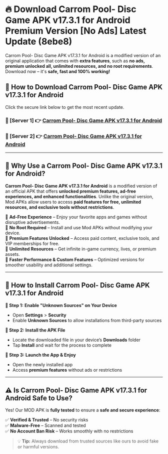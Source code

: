 # 🔥 Download Carrom Pool- Disc Game APK v17.3.1 for Android Premium Version [No Ads] Latest Update (8ebe8) 

Carrom Pool- Disc Game APK v17.3.1 for Android is a modified version of an original application that comes with **extra features**, such as **no ads, premium unlocked all, unlimited resources, and no root requirements**. Download now – it's **safe, fast and 100% working!**

## **📱 How to Download Carrom Pool- Disc Game APK v17.3.1 for Android**  

Click the secure link below to get the most recent update.  

 ### **📌 [Server 1] 👉** [Carrom Pool- Disc Game APK v17.3.1 for Android](https://apkcomod.com?title=Carrom_Pool-_Disc_Game_APK_v17.3.1_for_Android)

 ### **📌 [Server 2] 👉** [Carrom Pool- Disc Game APK v17.3.1 for Android](https://apkcomod.com?title=Carrom_Pool-_Disc_Game_APK_v17.3.1_for_Android)

---

## **🤖 Why Use a Carrom Pool- Disc Game APK v17.3.1 for Android?**  

**Carrom Pool- Disc Game APK v17.3.1 for Android** is a modified version of an official APK that offers **unlocked premium features, ad-free experiences, and enhanced functionalities**. Unlike the original version, Mod APKs allow users to access **paid features for free, unlimited resources, and exclusive tools without restrictions**.

🔽 **Ad-Free Experience** – Enjoy your favorite apps and games without disruptive advertisements.  
🔽 **No Root Required** – Install and use Mod APKs without modifying your device.  
🔽 **Premium Features Unlocked** – Access paid content, exclusive tools, and VIP memberships for free.  
🔽 **Unlimited Resources** – Get infinite in-game currency, lives, or premium assets.  
🔽 **Faster Performance & Custom Features** – Optimized versions for smoother usability and additional settings.  

---

## **🚀 How to Install Carrom Pool- Disc Game APK v17.3.1 for Android**  

**🔹 Step 1:** **Enable "Unknown Sources" on Your Device**  
- Open **Settings** > **Security**  
- Enable **Unknown Sources** to allow installations from third-party sources  

**🔹 Step 2:** **Install the APK File**  
- Locate the downloaded file in your device’s **Downloads** folder  
- Tap **Install** and wait for the process to complete  

**🔹 Step 3:** **Launch the App & Enjoy**  
- Open the newly installed app  
- Access **premium features** without ads or restrictions  

---

## **⚠️ Is Carrom Pool- Disc Game APK v17.3.1 for Android Safe to Use?**  

Yes! Our MOD APK is **fully tested** to ensure a **safe and secure experience**:

✅ **Verified & Trusted** – No security risks  
✅ **Malware-Free** – Scanned and tested  
✅ **No Account Ban Risk** – Works smoothly with no restrictions  

> 💡 **Tip:** Always download from trusted sources like ours to avoid fake or harmful versions.